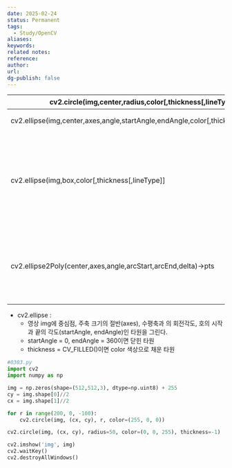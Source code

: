 ```yaml
---
date: 2025-02-24
status: Permanent
tags:
  - Study/OpenCV
aliases: 
keywords: 
related notes: 
reference: 
author: 
url: 
dg-publish: false
---
```


| cv2.circle(img,center,radius,color[,thickness[,lineType[.shift]]])                          | 원            |
| ------------------------------------------------------------------------------------------- | ------------ |
| cv2.ellipse(img,center,axes,angle,startAngle,endAngle,color[,thickness[,lineType[.shift]]]) | 타원           |
| cv2.ellipse(img,box,color[,thickness[,lineType]]                                            | 회전 사각형 내접 타원 |
| cv2.ellipse2Poly(center,axes,angle,arcStart,arcEnd,delta)->pts                              | 타원 위 좌표 계산   |
- cv2.ellipse : 
	- 영상 img에 중심점, 주축 크기의 절반(axes), 수평축과 의 회전각도, 호의 시작과 끝의 각도(startAngle, endAngle)인 타원을 그린다.
	- startAngle = 0, endAngle = 360이면 닫힌 타원
	- thickness = CV_FILLED()이면 color 색상으로 채운 타원

```python
#0303.py
import cv2
import numpy as np

img = np.zeros(shape=(512,512,3), dtype=np.uint8) + 255
cy = img.shape[0]//2
cx = img.shape[1]//2

for r in range(200, 0, -100):
	cv2.circle(img, (cx, cy), r, color=(255, 0, 0))

cv2.circle(img, (cx, cy), radius=50, color=(0, 0, 255), thickness=-1)

cv2.imshow('img', img)
cv2.waitKey()
cv2.destroyAllWindows()
```

